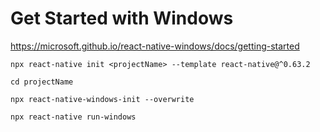 # Get Started with Windows #

<https://microsoft.github.io/react-native-windows/docs/getting-started>


```
npx react-native init <projectName> --template react-native@^0.63.2
```

```
cd projectName
```

```
npx react-native-windows-init --overwrite
```

```
npx react-native run-windows
```

